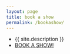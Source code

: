 ```yaml
---
layout: page
title: book a show
permalink: /bookashow/
---
```


   <div class="footer-col-wrapper">
      <div class="footer-col  footer-col-1">
        <ul class="contact-list">
          <li>{{ site.description }}</li>
          <li><a href="mailto:{{ site.email }}">BOOK A SHOW!</a></li>
        </ul>
      </div>


